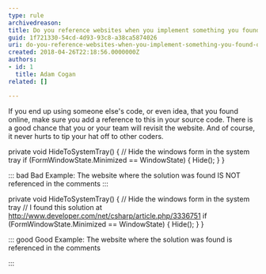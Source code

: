 ```yaml
---
type: rule
archivedreason: 
title: Do you reference websites when you implement something you found on Google?
guid: 1f721330-54cd-4d93-93c8-a38ca5874026
uri: do-you-reference-websites-when-you-implement-something-you-found-on-google
created: 2018-04-26T22:18:56.0000000Z
authors:
- id: 1
  title: Adam Cogan
related: []

---
```


If you end up using someone else's code, or even idea, that you found online, make sure you add a reference to this in your source code. There is a good chance that you or your team will revisit the website. And of course, it never hurts to tip your hat off to other coders.


<!--endintro-->

private void HideToSystemTray()
{
 // Hide the windows form in the system tray
 if (FormWindowState.Minimized == WindowState)
 { 
 Hide();
 } 
}


::: bad
Bad Example: The website where the solution was found IS NOT referenced in the comments
:::




private void HideToSystemTray()
{
 // Hide the windows form in the system tray
 // I found this solution at http://www.developer.com/net/csharp/article.php/3336751
 if (FormWindowState.Minimized == WindowState)
 { 
 Hide();
 } 
}


::: good
Good Example: The website where the solution was found is referenced in the comments

:::
